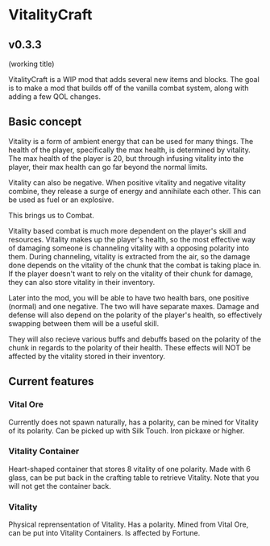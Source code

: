 <H1>VitalityCraft</H1>
<H2> v0.3.3 </H2>
<p> (working title) </p>
<p> VitalityCraft is a WIP mod that adds several new items and blocks. The goal is to make a mod that builds off of the vanilla combat system, along with adding a few QOL changes. </p>
<h2> Basic concept </h2>
<p> Vitality is a form of ambient energy that can be used for many things. The health of the player, specifically the max health, is determined by vitality. 
  The max health of the player is 20, but through infusing vitality into the player, their max health can go far beyond the normal limits. </p>
  
<p> Vitality can also be negative. When positive vitality and negative vitality combine, they release a surge of energy and annihilate each other. This can be used as fuel or an explosive. </p>

<p> This brings us to Combat. </p>

<p> Vitality based combat is much more dependent on the player's skill and resources. Vitality makes up the player's health, so the most effective way of damaging someone is channeling vitality with a opposing polarity into them.
  During channeling, vitality is extracted from the air, so the damage done depends on the vitality of the chunk that the combat is taking place in. If the player doesn't want to rely on the vitality of their chunk for damage, 
  they can also store vitality in their inventory. </p>
  
<p> Later into the mod, you will be able to have two health bars, one positive (normal) and one negative. The two will have separate maxes.
  Damage and defense will also depend on the polarity of the player's health, so effectively swapping between them will be a useful skill. </p>
  
<p> They will also recieve various buffs and debuffs based on the polarity of the chunk in regards to the polarity of their health. These effects will NOT be affected by the vitality stored in their inventory. </p>

<h2> Current features </h2>
<h3> Vital Ore </h3>
<p> Currently does not spawn naturally, has a polarity, can be mined for Vitality of its polarity. Can be picked up with Silk Touch. Iron pickaxe or higher. </p>
<h3> Vitality Container </h3>
<p> Heart-shaped container that stores 8 vitality of one polarity. Made with 6 glass, can be put back in the crafting table to retrieve Vitality. Note that you will not get the container back. </p>
<h3> Vitality </h3>
<p> Physical reprensentation of Vitality. Has a polarity. Mined from Vital Ore, can be put into Vitality Containers. Is affected by Fortune. </p>
